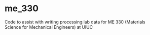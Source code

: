 # me_330
Code to assist with writing processing lab data for ME 330 (Materials Science for Mechanical Engineers) at UIUC
